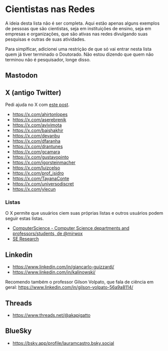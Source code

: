 # Cientistas nas Redes

A ideia desta lista não é ser completa. Aqui estão apenas alguns exemplos de pessoas que são cientistas, seja em instituições de ensino, seja em empresas e organizações, que são ativas nas redes divulgando suas pesquisas e outras de suas atividades.

Para simplficar, adicionei uma restrição de que só vai entrar nesta lista quem já tiver terminado o Doutorado. Não estou dizendo que quem não terminou não é pesquisador, longe disso.

## Mastodon


## X (antigo Twitter)

Pedi ajuda no X com [este post](https://x.com/adolfont/status/1800633184356368545).

- <https://x.com/ahirtonlopes>
- <https://x.com/aserebrenik>
- <https://x.com/avivimota>
- <https://x.com/baishakhir>
- <https://x.com/devanbu>
- <https://x.com/dfaranha>
- <https://x.com/drantunes>
- <https://x.com/gcamara>
- <https://x.com/gustavopinto>
- <https://x.com/igorsteinmacher>
- <https://x.com/luizcelso>
- <https://x.com/prof_isidro>
- <https://x.com/TayanaConte>
- <https://x.com/universodiscret>
- <https://x.com/ylecun>

### Listas

O X permite que usuários ciem suas próprias listas e outros usuários podem seguir estas listas.

- [ComputerScience - Computer Science departments and professors/students, de @mirwox](https://x.com/i/lists/1293287165615648768)
- [SE Research](https://x.com/i/lists/743435617774739456)

## Linkedin

- <https://www.linkedin.com/in/giancarlo-guizzardi/>
- <https://www.linkedin.com/in/kalinowski/>

Recomendo também o professor Gilson Volpato, que fala de ciência em geral: <https://www.linkedin.com/in/gilson-volpato-56a9a8114/>

## Threads

- <https://www.threads.net/@akapigatto>


## BlueSky

- <https://bsky.app/profile/lauramcastro.bsky.social>


